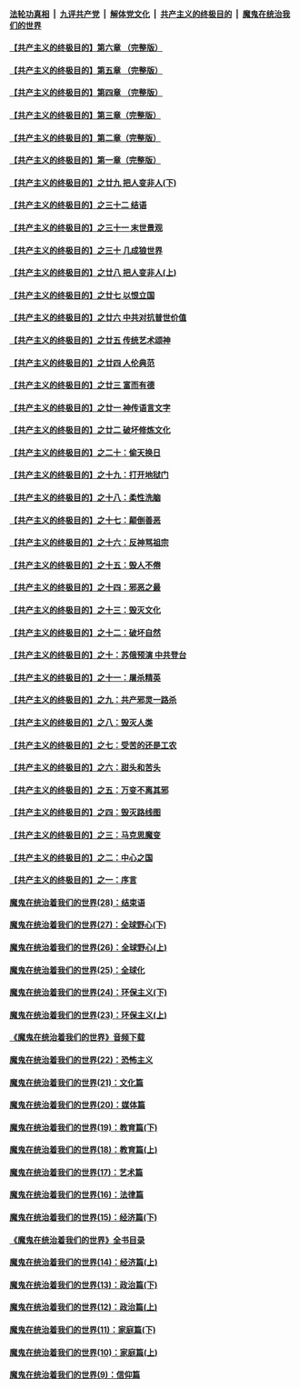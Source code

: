 ####  [法轮功真相](../../../../basic/blob/master/README.md?t=05291431) &nbsp;|&nbsp; [九评共产党](../../../../9ping.md/blob/master/README.md?t=05291431) &nbsp;|&nbsp; [解体党文化](../../../../jtdwh.md/blob/master/README.md?t=05291431)  &nbsp;|&nbsp; [共产主义的终极目的](../../../../gczydzjmd.md/blob/master/README.md?t=05291431) &nbsp;|&nbsp; [魔鬼在统治我们的世界](../../../../mgztzwmdsj.md/blob/master/README.md?t=05291431) 

#### [【共产主义的终极目的】第六章 （完整版）](../pages/nsc422/n11428913.md?t=05291431) 

#### [【共产主义的终极目的】第五章 （完整版）](../pages/nsc422/n11428912.md?t=05291431) 

#### [【共产主义的终极目的】第四章 （完整版）](../pages/nsc422/n11428907.md?t=05291431) 

#### [【共产主义的终极目的】第三章（完整版）](../pages/nsc422/n11428848.md?t=05291431) 

#### [【共产主义的终极目的】第二章（完整版）](../pages/nsc422/n11428831.md?t=05291431) 

#### [【共产主义的终极目的】第一章（完整版）](../pages/nsc422/n11417651.md?t=05291431) 

#### [【共产主义的终极目的】之廿九 把人变非人(下)](../pages/nsc422/n11344140.md?t=05291431) 

#### [【共产主义的终极目的】之三十二 结语](../pages/nsc422/n11360535.md?t=05291431) 

#### [【共产主义的终极目的】之三十一 末世景观](../pages/nsc422/n11351129.md?t=05291431) 

#### [【共产主义的终极目的】之三十 几成狼世界](../pages/nsc422/n11348280.md?t=05291431) 

#### [【共产主义的终极目的】之廿八 把人变非人(上)](../pages/nsc422/n11340492.md?t=05291431) 

#### [【共产主义的终极目的】之廿七 以恨立国](../pages/nsc422/n11336944.md?t=05291431) 

#### [【共产主义的终极目的】之廿六 中共对抗普世价值](../pages/nsc422/n11324785.md?t=05291431) 

#### [【共产主义的终极目的】之廿五 传统艺术颂神](../pages/nsc422/n11296396.md?t=05291431) 

#### [【共产主义的终极目的】之廿四 人伦典范](../pages/nsc422/n11296397.md?t=05291431) 

#### [【共产主义的终极目的】之廿三 富而有德](../pages/nsc422/n11283598.md?t=05291431) 

#### [【共产主义的终极目的】之廿一 神传语言文字](../pages/nsc422/n11263265.md?t=05291431) 

#### [【共产主义的终极目的】之廿二 破坏修炼文化](../pages/nsc422/n11245728.md?t=05291431) 

#### [【共产主义的终极目的】之二十：偷天换日](../pages/nsc422/n11238846.md?t=05291431) 

#### [【共产主义的终极目的】之十九：打开地狱门](../pages/nsc422/n11206376.md?t=05291431) 

#### [【共产主义的终极目的】之十八：柔性洗脑](../pages/nsc422/n11199994.md?t=05291431) 

#### [【共产主义的终极目的】之十七：颠倒善恶](../pages/nsc422/n11179782.md?t=05291431) 

#### [【共产主义的终极目的】之十六：反神骂祖宗](../pages/nsc422/n11166798.md?t=05291431) 

#### [【共产主义的终极目的】之十五：毁人不倦](../pages/nsc422/n11166792.md?t=05291431) 

#### [【共产主义的终极目的】之十四：邪恶之最](../pages/nsc422/n11150249.md?t=05291431) 

#### [【共产主义的终极目的】之十三：毁灭文化](../pages/nsc422/n11135227.md?t=05291431) 

#### [【共产主义的终极目的】之十二：破坏自然](../pages/nsc422/n11135214.md?t=05291431) 

#### [【共产主义的终极目的】之十：苏俄预演 中共登台](../pages/nsc422/n11118424.md?t=05291431) 

#### [【共产主义的终极目的】之十一：屠杀精英](../pages/nsc422/n11118442.md?t=05291431) 

#### [【共产主义的终极目的】之九：共产邪灵一路杀](../pages/nsc422/n11114139.md?t=05291431) 

#### [【共产主义的终极目的】之八：毁灭人类](../pages/nsc422/n11108503.md?t=05291431) 

#### [【共产主义的终极目的】之七：受苦的还是工农](../pages/nsc422/n11101809.md?t=05291431) 

#### [【共产主义的终极目的】之六：甜头和苦头](../pages/nsc422/n11096971.md?t=05291431) 

#### [【共产主义的终极目的】之五：万变不离其邪](../pages/nsc422/n11091285.md?t=05291431) 

#### [【共产主义的终极目的】之四：毁灭路线图](../pages/nsc422/n11086284.md?t=05291431) 

#### [【共产主义的终极目的】之三：马克思魔变](../pages/nsc422/n11061941.md?t=05291431) 

#### [【共产主义的终极目的】之二：中心之国](../pages/nsc422/n11047728.md?t=05291431) 

#### [【共产主义的终极目的】之一：序言](../pages/nsc422/n11086077.md?t=05291431) 

#### [魔鬼在统治着我们的世界(28)：结束语](../pages/nsc422/n10936246.md?t=05291431) 

#### [魔鬼在统治着我们的世界(27)：全球野心(下)](../pages/nsc422/n10928319.md?t=05291431) 

#### [魔鬼在统治着我们的世界(26)：全球野心(上)](../pages/nsc422/n10900318.md?t=05291431) 

#### [魔鬼在统治着我们的世界(25)：全球化](../pages/nsc422/n10788205.md?t=05291431) 

#### [魔鬼在统治着我们的世界(24)：环保主义(下)](../pages/nsc422/n10695307.md?t=05291431) 

#### [魔鬼在统治着我们的世界(23)：环保主义(上)](../pages/nsc422/n10688613.md?t=05291431) 

#### [《魔鬼在统治着我们的世界》音频下载](../pages/nsc422/n10635553.md?t=05291431) 

#### [魔鬼在统治着我们的世界(22)：恐怖主义](../pages/nsc422/n10614727.md?t=05291431) 

#### [魔鬼在统治着我们的世界(21)：文化篇](../pages/nsc422/n10597706.md?t=05291431) 

#### [魔鬼在统治着我们的世界(20)：媒体篇](../pages/nsc422/n10586579.md?t=05291431) 

#### [魔鬼在统治着我们的世界(19)：教育篇(下)](../pages/nsc422/n10564808.md?t=05291431) 

#### [魔鬼在统治着我们的世界(18)：教育篇(上)](../pages/nsc422/n10526970.md?t=05291431) 

#### [魔鬼在统治着我们的世界(17)：艺术篇](../pages/nsc422/n10499093.md?t=05291431) 

#### [魔鬼在统治着我们的世界(16)：法律篇](../pages/nsc422/n10485969.md?t=05291431) 

#### [魔鬼在统治着我们的世界(15)：经济篇(下)](../pages/nsc422/n10469975.md?t=05291431) 

#### [《魔鬼在统治着我们的世界》全书目录](../pages/nsc422/n10464261.md?t=05291431) 

#### [魔鬼在统治着我们的世界(14)：经济篇(上)](../pages/nsc422/n10457370.md?t=05291431) 

#### [魔鬼在统治着我们的世界(13)：政治篇(下)](../pages/nsc422/n10448270.md?t=05291431) 

#### [魔鬼在统治着我们的世界(12)：政治篇(上)](../pages/nsc422/n10444576.md?t=05291431) 

#### [魔鬼在统治着我们的世界(11)：家庭篇(下)](../pages/nsc422/n10440961.md?t=05291431) 

#### [魔鬼在统治着我们的世界(10)：家庭篇(上)](../pages/nsc422/n10435448.md?t=05291431) 

#### [魔鬼在统治着我们的世界(9)：信仰篇](../pages/nsc422/n10432159.md?t=05291431) 

